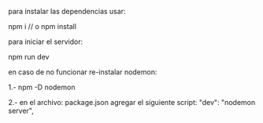 para instalar las dependencias usar:

npm i // o npm install

para iniciar el servidor:

npm run dev

en caso de no funcionar re-instalar nodemon:

1.- npm -D nodemon

2.- en el archivo: package.json agregar el siguiente script: "dev": "nodemon server",
